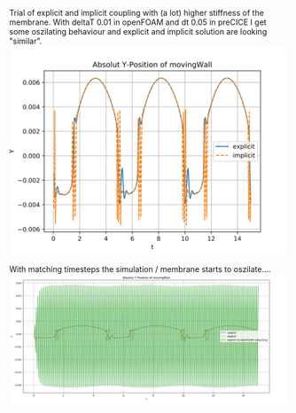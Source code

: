 Trial of explicit and implicit coupling with (a lot) higher stiffness of the membrane.
With deltaT 0.01 in openFOAM and dt 0.05 in preCICE I get some oszilating behaviour and explicit and implicit solution are looking "similar".
![image](https://raw.githubusercontent.com/NikolausKurcz/mem4py_adapter/3a6c3dbc313a4e8d8f9318460b79a38fa1d68b69/Fluid%3C-%3ESolid/explicit_implicit_highE_different_dt.svg)

With matching timesteps the simulation / membrane starts to oszilate....
![image](https://github.com/NikolausKurcz/mem4py_adapter/blob/main/Fluid%3C-%3ESolid/plot.png?raw=true)
